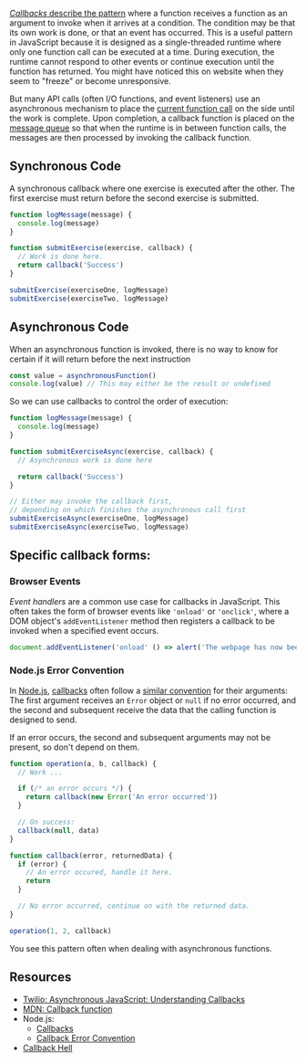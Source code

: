 [_Callbacks_ describe the pattern][wiki-callbacks] where a function receives a function as an argument to invoke when it arrives at a condition. The condition may be that its own work is done, or that an event has occurred. This is a useful pattern in JavaScript because it is designed as a single-threaded runtime where only one function call can be executed at a time. During execution, the runtime cannot respond to other events or continue execution until the function has returned. You might have noticed this on website when they seem to "freeze" or become unresponsive.

But many API calls (often I/O functions, and event listeners) use an asynchronous mechanism to place the [current function call][mdn-concurrency-stack] on the side until the work is complete. Upon completion, a callback function is placed on the [message queue][mdn-concurrency-queue] so that when the runtime is in between function calls, the messages are then processed by invoking the callback function.

## Synchronous Code

A synchronous callback where one exercise is executed after the other. The first exercise must return before the second exercise is submitted.

```javascript
function logMessage(message) {
  console.log(message)
}

function submitExercise(exercise, callback) {
  // Work is done here.
  return callback('Success')
}

submitExercise(exerciseOne, logMessage)
submitExercise(exerciseTwo, logMessage)
```

## Asynchronous Code

When an asynchronous function is invoked, there is no way to know for certain if it will return before the next instruction

```javascript
const value = asynchronousFunction()
console.log(value) // This may either be the result or undefined
```

So we can use callbacks to control the order of execution:

```javascript
function logMessage(message) {
  console.log(message)
}

function submitExerciseAsync(exercise, callback) {
  // Asynchronous work is done here

  return callback('Success')
}

// Either may invoke the callback first,
// depending on which finishes the asynchronous call first
submitExerciseAsync(exerciseOne, logMessage)
submitExerciseAsync(exerciseTwo, logMessage)
```

## Specific callback forms:

### Browser Events

_Event handlers_ are a common use case for callbacks in JavaScript. This often takes the form of browser events like `'onload'` or `'onclick'`, where a DOM object's `addEventListener` method then registers a callback to be invoked when a specified event occurs.

```javascript
document.addEventListener('onload' () => alert('The webpage has now been loaded'))
```

### Node.js Error Convention

In [Node.js][nodejs], [callbacks][node-callbacks] often follow a [similar convention][node-error-convention] for their arguments: The first argument receives an `Error` object or `null` if no error occurred, and the second and subsequent receive the data that the calling function is designed to send.

If an error occurs, the second and subsequent arguments may not be present, so don't depend on them.

```javascript
function operation(a, b, callback) {
  // Work ...

  if (/* an error occurs */) {
    return callback(new Error('An error occurred'))
  }

  // On success:
  callback(null, data)
}

function callback(error, returnedData) {
  if (error) {
    // An error occured, handle it here.
    return
  }

  // No error occurred, continue on with the returned data.
}

operation(1, 2, callback)
```

You see this pattern often when dealing with asynchronous functions.

## Resources

- [Twilio: Asynchronous JavaScript: Understanding Callbacks][twilio-callbacks]
- [MDN: Callback function][mdn-callbacks]
- Node.js:
  - [Callbacks][node-callbacks]
  - [Callback Error Convention][node-error-convention]
- [Callback Hell][callback-hell]

[callback-hell]: http://callbackhell.com/
[edspresso-callbacks]: https://www.educative.io/edpresso/what-are-callbacks-in-javascript
[mdn-callbacks]: https://developer.mozilla.org/en-US/docs/Glossary/Callback_function
[mdn-concurrency-stack]: https://developer.mozilla.org/en-US/docs/Web/JavaScript/EventLoop#stack
[mdn-concurrency-queue]: https://developer.mozilla.org/en-US/docs/Web/JavaScript/EventLoop#queue
[nodejs]: https://www.nodejs.org
[node-callbacks]: https://nodejs.org/en/knowledge/getting-started/control-flow/what-are-callbacks/
[node-error-convention]: https://nodejs.org/en/knowledge/errors/what-are-the-error-conventions/
[twilio-callbacks]: https://www.twilio.com/blog/asynchronous-javascript-understanding-callbacks
[wiki-callbacks]: https://en.wikipedia.org/wiki/Callback_(computer_programming)
